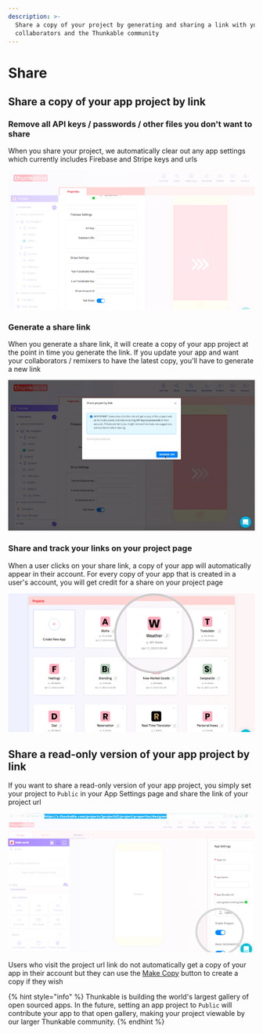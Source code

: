 ```yaml
---
description: >-
  Share a copy of your project by generating and sharing a link with your
  collaborators and the Thunkable community
---
```


# Share

## Share a copy of your app project by link

### Remove all API keys / passwords / other files you don't want to share

When you share your project, we automatically clear out any app settings which currently includes Firebase and Stripe keys and urls

![](../.gitbook/assets/share-fig-2.png)

### Generate a share link

When you generate a share link, it will create a copy of your app project at the point in time you generate the link. If you update your app and want your collaborators / remixers to have the latest copy, you'll have to generate a new link

![](../.gitbook/assets/share-fig-1.gif)

### Share and track your links on your project page

When a user clicks on your share link, a copy of your app will automatically appear in their account. For every copy of your app that is created in a user's account, you will get credit for a share on your project page

![](../.gitbook/assets/share-fig-3.png)

## Share a read-only version of your app project by link

If you want to share a read-only version of your app project, you simply set your project to `Public` in your App Settings page and share the link of your project url

![](../.gitbook/assets/thunkable-documentation-exhibits-100.png)

Users who visit the project url link do not automatically get a copy of your app in their account but they can use the [Make Copy](2-create/make-copy.md) button to create a copy if they wish

{% hint style="info" %}
Thunkable is building the world's largest gallery of open sourced apps. In the future, setting an app project to `Public` will contribute your app to that open gallery, making your project viewable by our larger Thunkable community.
{% endhint %}

### 

